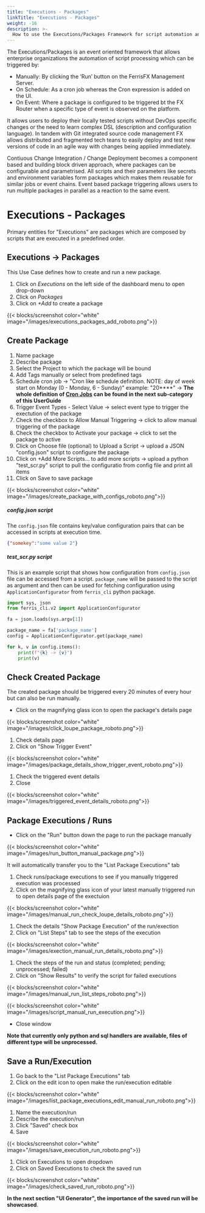 ```yaml
---
title: "Executions - Packages"
linkTitle: "Executions - Packages"
weight: -16
description: >-  
  How to use the Executions/Packages Framework for script automation and package (execution) triggering.
---
```


The Executions/Packages is an event oriented framework that allows enterprise organizations the automation of script processing which can be triggered by:

- Manually: By clicking the ‘Run’ button on the FerrisFX Management Server.
- On Schedule: As a cron job whereas the Cron expression is added on the UI.
- On Event: Where a package is configured to be triggered bt the FX Router when a specific type of event is observed on the platform.

It allows users to deploy their locally tested scripts without DevOps specific changes or the need to learn complex DSL (description and configuration language). In tandem with Git integrated source code management FX allows distributed and fragmented tech teans to easily deploy and test new versions of code in an agile way with changes being applied immediately. 

Contiuous Change Integration / Change Deployment becomes a component based and building block driven approach, where packages can be configurable and parametrised. All scripts and their parameters like secrets and environment variables form packages which makes them reusable for similar jobs or event chains. Event based package triggering allows users to run multiple packages in parallel as a reaction to the same event.

# Executions - Packages

Primary entities for "Executions" are packages which are composed by scripts that are executed in a predefined order.

## Executions -> Packages

This Use Case defines how to create and run a new package.

1. Click on *Executions* on the left side of the dashboard menu to open drop-down
2. Click on *Packages*
3. Click on *+Add* to create a package

{{< blocks/screenshot color="white" image="/images/executions_packages_add_roboto.png">}}

## Create Package

1. Name package
2. Describe package
3. Select the Project to which the package will be bound
4. Add Tags manually or select from predefined tags
5. Schedule cron job -> "Cron like schedule definition. NOTE: day of week start on Monday (0 - Monday, 6 - Sunday)" example: "20****" -> **The whole definition of [Cron Jobs](/docs/user-guide/cronjob/ "CronJob") can be found in the next sub-category of this UserGuide**
6. Trigger Event Types - Select Value -> select event type to trigger the exectution of the package
7. Check the checkbox to Allow Manual Triggering -> click to allow manual triggering of the package
8. Check the checkbox to Activate your package -> click to set the package to active
9. Click on Choose file (optional) to Upload a Script -> upload a JSON "config.json" script to configure the package
10. Click on +Add More Scripts... to add more scripts -> upload a python "test_scr.py" script to pull the configuratio from config file and print all items
11. Click on Save to save package

{{< blocks/screenshot color="white" image="/images/create_package_with_configs_roboto.png">}}

##### config.json script

The `config.json` file contains key/value configuration pairs that can be accessed in scripts at execution time.

```json
{"somekey":"some value 2"}
```

##### test_scr.py script

This is an example script that shows how configuration from `config.json` file can be accessed from a script. `package_name` will be passed to the script as argument and then can be used for fetching configuration using `ApplicationConfigurator` from `ferris_cli` python package.

```python
import sys, json
from ferris_cli.v2 import ApplicationConfigurator

fa = json.loads(sys.argv[1])

package_name = fa['package_name']
config = ApplicationConfigurator.get(package_name)

for k, v in config.items():
    print(f"{k} -> {v}")
    print(v)
```

## Check Created Package

The created package should be triggered every 20 minutes of every hour but can also be run manually.

- Click on the magnifying glass icon to open the package's details page

{{< blocks/screenshot color="white" image="/images/click_loupe_package_roboto.png">}}

1. Check details page
2. Click on "Show Trigger Event"

{{< blocks/screenshot color="white" image="/images/package_details_show_trigger_event_roboto.png">}}

1. Check the triggered event details
2. Close

{{< blocks/screenshot color="white" image="/images/triggered_event_details_roboto.png">}}

## Package Executions / Runs

- Click on the "Run" button down the page to run the package manually

{{< blocks/screenshot color="white" image="/images/run_button_manual_package.png">}}

It will automatically transfer you to the "List Package Executions" tab

1. Check runs/package executions to see if you manually triggered execution was processed
2. Click on the magnifying glass icon of your latest manually triggered run to open details page of the exectuion

{{< blocks/screenshot color="white" image="/images/manual_run_check_loupe_details_roboto.png">}}

1. Check the details "Show Package Execution" of the run/exection
2. Click on "List Steps" tab to see the steps of the execution

{{< blocks/screenshot color="white" image="/images/exection_manual_run_details_roboto.png">}}

1. Check the steps of the run and status (completed; pending; unprocessed; failed)
2. Click on "Show Results" to verify the script for failed executions

{{< blocks/screenshot color="white" image="/images/manual_run_list_steps_roboto.png">}}

{{< blocks/screenshot color="white" image="/images/script_manual_run_execution.png">}}

- Close window

**Note that currently only python and sql handlers are available, files of different type will be unprocessed.**

## Save a Run/Execution

1. Go back to the "List Package Executions" tab 
2. Click on the edit icon to open make the run/execution editable

{{< blocks/screenshot color="white" image="/images/list_package_executions_edit_manual_run_roboto.png">}}

1. Name the execution/run
2. Describe the execution/run
3. Click "Saved" check box
4. Save

{{< blocks/screenshot color="white" image="/images/save_execution_run_roboto.png">}}

1. Click on Executions to open dropdown
2. Click on Saved Executions to check the saved run

{{< blocks/screenshot color="white" image="/images/check_saved_run_roboto.png">}}

**In the next section "UI Generator", the importance of the saved run will be showcased**.